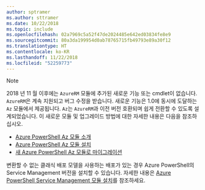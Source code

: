 ```yaml
---
author: sptramer
ms.author: sttramer
ms.date: 10/22/2018
ms.topic: include
ms.openlocfilehash: 02a7969c5a52f47de2024485e642ed03834fe8e9
ms.sourcegitcommit: 80a3da199954d0ab78765715fb49793e89a30f12
ms.translationtype: HT
ms.contentlocale: ko-KR
ms.lasthandoff: 11/22/2018
ms.locfileid: "52259773"
---
```

> [!NOTE]
> 
> 2018 년 11 월 이후에는 `AzureRM` 모듈에 추가된 새로운 기능 또는 cmdlet이 없습니다. `AzureRM`은 계속 지원되고 버그 수정을 받습니다. 새로운 기능은 1.0에 동시에 도달하는 `Az` 모듈에서 제공됩니다. `Az`는 `AzureRM`과 이전 버전 호환되며 쉽게 전환할 수 있도록 설계되었습니다. 이 새로운 모듈 및 업그레이드 방법에 대한 자세한 내용은 다음을 참조하십시오.
>
> * [Azure PowerShell Az 모듈 소개](/powershell/azure/new-azureps-module-az)
> * [Azure PowerShell Az 모듈 설치](/powershell/azure/install-az-ps)
> * [새 Azure PowerShell Az 모듈로 마이그레이션](/powershell/azure/migrate-from-azurerm-to-az)
>
> 변환할 수 없는 클래식 배포 모델을 사용하는 배포가 있는 경우 Azure PowerShell의 Service Management 버전을 설치할 수 있습니다. 자세한 내용은 [Azure PowerShell Service Management 모듈 설치](/powershell/azure/servicemanagement/install-azure-ps)를 참조하세요.
